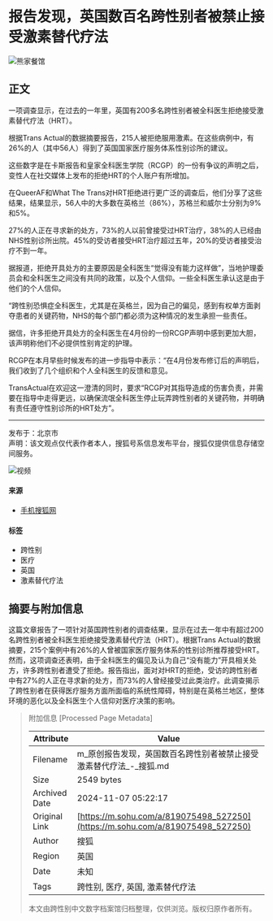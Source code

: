 # 报告发现，英国数百名跨性别者被禁止接受激素替代疗法

![熊家餐馆](http://03e1181bba1cf.cdn.sohucs.com/files/1695809599254.png)

## 正文

一项调查显示，在过去的一年里，英国有200多名跨性别者被全科医生拒绝接受激素替代疗法（HRT）。

根据Trans Actual的数据摘要报告，215人被拒绝服用激素。在这些病例中，有26%的人（其中56人）得到了英国国家医疗服务体系性别诊所的建议。

这些数字是在卡斯报告和皇家全科医生学院（RCGP）的一份有争议的声明之后，变性人在社交媒体上发布的拒绝HRT的个人账户有所增加。

在QueerAF和What The Trans对HRT拒绝进行更广泛的调查后，他们分享了这些结果，结果显示，56人中的大多数在英格兰（86%），苏格兰和威尔士分别为9%和5%。

27%的人正在寻求新的处方，73%的人以前曾接受过HRT治疗，38%的人已经由NHS性别诊所出院。45%的受访者接受HRT治疗超过五年，20%的受访者接受治疗不到一年。

据报道，拒绝开具处方的主要原因是全科医生“觉得没有能力这样做”，当地护理委员会和全科医生之间没有共同的政策，以及个人信仰。一些全科医生承认这是由于他们的个人信仰。

“跨性别恐惧症全科医生，尤其是在英格兰，因为自己的偏见，感到有权单方面剥夺患者的关键药物，NHS的每个部门都必须为这种情况的发生承担一些责任。

据信，许多拒绝开具处方的全科医生在4月份的一份RCGP声明中感到更加大胆，该声明称他们不必提供性别肯定的护理。

RCGP在本月早些时候发布的进一步指导中表示：“在4月份发布修订后的声明后，我们收到了几个组织和个人全科医生的反馈和意见。

TransActual在欢迎这一澄清的同时，要求“RCGP对其指导造成的伤害负责，并需要在指导中走得更远，以确保流氓全科医生停止玩弄跨性别者的关键药物，并明确有责任遵守性别诊所的HRT处方”。

---

发布于：北京市  
声明：该文观点仅代表作者本人，搜狐号系信息发布平台，搜狐仅提供信息存储空间服务。

![视频](https://1264568958.rsc.cdn77.org/publisher/contentvideos/cda7f0b7-7ef4-11ef-a2bd-7b1dcfa155d6/ca573f16-7ef4-11ef-a2bd-31efafe6dac6.jpg)

#### 来源

- [手机搜狐网](https://m.sohu.com/a/819075498_527250)

#### 标签

- 跨性别
- 医疗
- 英国
- 激素替代疗法

## 摘要与附加信息

<!-- tcd_abstract -->
这篇文章报告了一项针对英国跨性别者的调查结果，显示在过去一年中有超过200名跨性别者被全科医生拒绝接受激素替代疗法（HRT）。根据Trans Actual的数据摘要，215个案例中有26%的人曾被国家医疗服务体系的性别诊所推荐接受HRT。然而，这项调查还表明，由于全科医生的偏见及认为自己“没有能力”开具相关处方，许多跨性别者遭受了拒绝。报告指出，面对对HRT的拒绝，受访的跨性别者中有27%的人正在寻求新的处方，而73%的人曾经接受过此类治疗。此调查揭示了跨性别者在获得医疗服务方面所面临的系统性障碍，特别是在英格兰地区，整体环境的恶化以及全科医生个人信仰对医疗决策的影响。
<!-- tcd_abstract_end -->

> 附加信息 [Processed Page Metadata]
>
> | Attribute       | Value                                  |
> |-----------------|----------------------------------------|
> | Filename        | m_原创报告发现，英国数百名跨性别者被禁止接受激素替代疗法_-_搜狐.md                             |
> | Size            | 2549 bytes                           |
> | Archived Date   | 2024-11-07 05:22:17                             |
> | Original Link   | [https://m.sohu.com/a/819075498_527250](https://m.sohu.com/a/819075498_527250)                       |
> | Author          | 搜狐                               |
> | Region          | 英国                               |
> | Date            | 未知                                 |
> | Tags            | 跨性别, 医疗, 英国, 激素替代疗法                                 |
>
> 本文由跨性别中文数字档案馆归档整理，仅供浏览。版权归原作者所有。
>